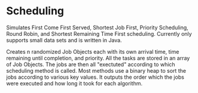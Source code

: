 # Scheduling
Simulates First Come First Served, Shortest Job First, Priority Scheduling, Round Robin, and Shortest Remaining Time First scheduling.
Currently only supports small data sets and is written in Java.

Creates n randomized Job Objects each with its own arrival time, time remaining until completion, and priority.
All the tasks are stored in an array of Job Objects.
The jobs are then all "exectuted" according to which scheduling method is called.
Most methods use a binary heap to sort the jobs according to various key values.
It outputs the order which the jobs were executed and how long it took for each algorithm.
